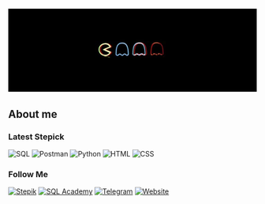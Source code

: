 ![Header](https://github.com/Pbnne/Pbnne/blob/main/assets/d846912c912e550e3ff80a4542262e8c.jpg)

## About me

### Latest Stepick 
![SQL](https://img.shields.io/badge/SQL-090909?logo=mysql)
![Postman](https://img.shields.io/badge/Postman-090909?logo=postman)
![Python](https://img.shields.io/badge/Python-090909?logo=python)
![HTML](https://img.shields.io/badge/HTML-090909?logo=html5)
![CSS](https://img.shields.io/badge/CSS-090909?logo=css3)

### Follow Me

[![Stepik](https://stepik.org/users/546768757/profile)](https://img.shields.io/badge/Stepik-090909?logo=stepik)
[![SQL Academy](https://sql-academy.org/ru/profile/204238)](https://img.shields.io/badge/SQL%20Academy-090909?logo=database)
[![Telegram](https://t.me/pbnne1)](https://img.shields.io/badge/Telegram-090909?logo=telegram)
[![Website](https://pbnne.github.io/qa-web-testing/)](https://img.shields.io/badge/Website-090909?logo=link&label=Visit%20My%20Site)
